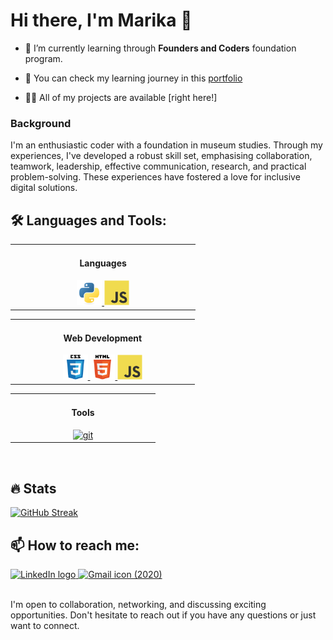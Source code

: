# Hi there, I'm Marika 👋

- 🌱 I’m currently learning through **Founders and Coders** foundation program.

- 📓 You can check my learning journey in this [portfolio](https://github.com/FAC29A/Marika_Portfolio/blob/main/README.md)

- 👨‍💻 All of my projects are available [right here!]


### Background
I'm an enthusiastic coder with a foundation in museum studies. Through my experiences, I've developed a robust skill set, emphasising collaboration, teamwork, leadership, effective communication, research, and practical problem-solving. These experiences have fostered a love for inclusive digital solutions.


## 🛠️ Languages and Tools:
 <table><tr>
 <td valign="top" width="33%">
    <div align="center">  
      <h4>Languages</h4>
      <a href="https://www.python.org" target="_blank" rel="noreferrer"> <img src="https://raw.githubusercontent.com/devicons/devicon/master/icons/python/python-original.svg" alt="python" width="40" height="40"/> </a>
      <a href="https://developer.mozilla.org/en-US/docs/Web/JavaScript" target="_blank" rel="noreferrer"> <img src="https://raw.githubusercontent.com/devicons/devicon/master/icons/javascript/javascript-original.svg" alt="javascript" width="40" height="40"/></a> 
     </div>
  </td>
 </tr>
 </table>

<table><tr>
  <td valign="top" width="48%">
    <div align="center">  
      <h4>Web Development</h4>
      <a href="https://www.w3schools.com/css/" target="_blank" rel="noreferrer"> <img src="https://raw.githubusercontent.com/devicons/devicon/master/icons/css3/css3-original-wordmark.svg" alt="css3" width="40" height="40"/> </a>
      <a href="https://www.w3.org/html/" target="_blank" rel="noreferrer"> <img src="https://raw.githubusercontent.com/devicons/devicon/master/icons/html5/html5-original-wordmark.svg" alt="html5" width="40" height="40"/> </a>
      <a href="https://developer.mozilla.org/en-US/docs/Web/JavaScript" target="_blank" rel="noreferrer"> <img src="https://raw.githubusercontent.com/devicons/devicon/master/icons/javascript/javascript-original.svg" alt="javascript" width="40" height="40"/></a>
    </div>
  </td>
</tr>
</table>

  <table><tr>
  <td valign="top" width="22%">
    <div align="center">
      <h4>Tools</h4>
      <a href="https://git-scm.com/" target="_blank" rel="noreferrer"> <img src="https://www.vectorlogo.zone/logos/git-scm/git-scm-icon.svg" alt="git" width="40" height="40"/> </a> 
    </div>
  </td>
  </tr>
</table>

<br>

## 🔥 Stats

[![GitHub Streak](https://streak-stats.demolab.com/?user=MarikaBBB)](https://git.io/streak-stats)

## 📫 How to reach me:

<div class="icon-container">
  <a href="https://www.linkedin.com/in/marika-bert/" class="icon-link">
    <img src="https://user-images.githubusercontent.com/112886847/221992204-4ad81986-70c9-4877-83af-7fbc636ea932.png" alt="LinkedIn logo" width="70rem">
  </a>

  <a href="mailto:bertellimarika87@gmail.com" class="icon-link">
    <img href="https://commons.wikimedia.org/wiki/File:Gmail_icon_(2020).svg"><img width="70rem" alt="Gmail icon (2020)" src="https://upload.wikimedia.org/wikipedia/commons/thumb/7/7e/Gmail_icon_%282020%29.svg/512px-Gmail_icon_%282020%29.svg.png">
  </a>
</div>                                                             


<br>



I'm open to collaboration, networking, and discussing exciting opportunities. Don't hesitate to reach out if you have any questions or just want to connect.
                                                                                                                                                                                                                                                                                                                                                                                                                                                                                                                                                                                                                                                                                                                                                                                                     


<!---
MarikaBBB/MarikaBBB is a ✨ special ✨ repository because its `README.md` (this file) appears on your GitHub profile.
You can click the Preview link to take a look at your changes.

- 👋 Hi, I’m @MarikaBBB
- 👀 I’m interested in ...
- 🌱 I’m currently learning ...
- 💞️ I’m looking to collaborate on ...
- 📫 How to reach me ...
--->
